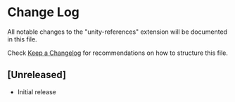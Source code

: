 # Change Log

All notable changes to the "unity-references" extension will be documented in this file.

Check [Keep a Changelog](http://keepachangelog.com/) for recommendations on how to structure this file.

## [Unreleased]

- Initial release